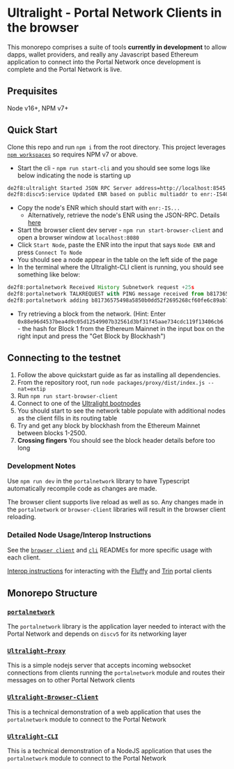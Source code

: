 # Ultralight - Portal Network Clients in the browser

This monorepo comprises a suite of tools **currently in development** to allow dapps, wallet providers, and really any Javascript based Ethereum application to connect into the Portal Network once development is complete and the Portal Network is live. 

## Prequisites

Node v16+, NPM v7+

## Quick Start

Clone this repo and run `npm i` from the root directory.  This project leverages [`npm workspaces`](https://docs.npmjs.com/cli/v7/using-npm/workspaces) so requires NPM v7 or above.

- Start the cli - `npm run start-cli` and you should see some logs like below indicating the node is starting up
```sh
de2f8:ultralight Started JSON RPC Server address=http://localhost:8545
de2f8:discv5:service Updated ENR based on public multiaddr to enr:-IS4QH2xRY1ov...
```
- Copy the node's ENR which should start with `enr:-IS...`
  - Alternatively, retrieve the node's ENR using the JSON-RPC.  Details [here](./packages/cli/README.md)
- Start the browser client dev server - `npm run start-browser-client` and open a browser window at `localhost:8080`
- Click `Start Node`, paste the ENR into the input that says `Node ENR` and press `Connect To Node`
- You should see a node appear in the table on the left side of the page
- In the terminal where the Ultralight-CLI client is running, you should see something like below:
```js
de2f8:portalnetwork Received History Subnetwork request +25s
de2f8:portalnetwork TALKREQUEST with PING message received from b81736575498a5850b0dd52f2695268cf60fe6c89ab74289692c5225c9e4e09e +0ms
de2f8:portalnetwork adding b81736575498a5850b0dd52f2695268cf60fe6c89ab74289692c5225c9e4e09e 
```
- Try retrieving a block from the network.  (Hint: Enter `0x88e96d4537bea4d9c05d12549907b32561d3bf31f45aae734cdc119f13406cb6` - the hash for Block 1 from the Ethereum Mainnet in the input box on the right input and press the "Get Block by Blockhash")

## Connecting to the testnet

1.  Follow the above quickstart guide as far as installing all dependencies.
2.  From the repository root, run `node packages/proxy/dist/index.js --nat=extip`
3.  Run `npm run start-browser-client`
4.  Connect to one of the [Ultralight bootnodes](./packages//cli/bootnodes.txt)
5.  You should start to see the network table populate with additional nodes as the client fills in its routing table
6.  Try and get any block by blockhash from the Ethereum Mainnet between blocks 1-2500. 
7.  **Crossing fingers** You should see the block header details before too long
### Development Notes

Use `npm run dev` in the `portalnetwork` library to have Typescript automatically recompile code as changes are made.  

The browser client supports live reload as well as so. Any changes made in the `portalnetwork` or `browser-client` libraries will result in the browser client reloading.
### Detailed Node Usage/Interop Instructions

See the [`browser client`](./packages/browser-client) and [`cli`](./packages/cli) READMEs for more specific usage with each client.

[Interop instructions](./INTEROP.md) for interacting with the [Fluffy](https://github.com/status-im/nimbus-eth1/tree/master/fluffy) and [Trin](https://github.com/ethereum/trin) portal clients
## Monorepo Structure

### [`portalnetwork`](./packages/portalnetwork)

The `portalnetwork` library is the application layer needed to interact with the Portal Network and depends on `discv5` for its networking layer

### [`Ultralight-Proxy`](./packages/proxy)

This is a simple nodejs server that accepts incoming websocket connections from clients running the `portalnetwork` module and routes their messages on to other Portal Network clients
### [`Ultralight-Browser-Client`](./packages/browser-client)

This is a technical demonstration of a web application that uses the `portalnetwork` module to connect to the Portal Network

### [`Ultralight-CLI`](./packages/cli)

This is a technical demonstration of a NodeJS application that uses the `portalnetwork` module to connect to the Portal Network


